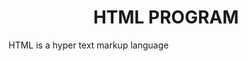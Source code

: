<html>
<head><center><h1>HTML PROGRAM  </h1></center>
</head>
<body>
<p>HTML is a hyper text markup language</p>
</body>
</html>
